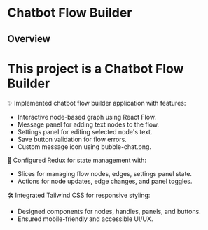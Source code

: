 #  Chatbot Flow Builder

## Overview

# This project is a Chatbot Flow Builder 

✨ Implemented chatbot flow builder application with features:
   - Interactive node-based graph using React Flow.
   - Message panel for adding text nodes to the flow.
   - Settings panel for editing selected node's text.
   - Save button validation for flow errors.
   - Custom message icon using bubble-chat.png.

🔧 Configured Redux for state management with:
   - Slices for managing flow nodes, edges, settings panel state.
   - Actions for node updates, edge changes, and panel toggles.

🛠️ Integrated Tailwind CSS for responsive styling:
   - Designed components for nodes, handles, panels, and buttons.
   - Ensured mobile-friendly and accessible UI/UX.



